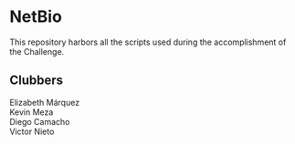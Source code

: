 # NetBio  

This repository harbors all the scripts used during the accomplishment of the Challenge.

## Clubbers  
Elizabeth Márquez  
Kevin Meza  
Diego Camacho  
Victor Nieto 
